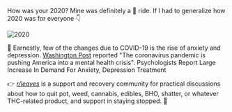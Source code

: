 How was your 2020? Mine was definitely a :roller_coaster: ride. If I had to generalize how 2020 was for everyone :point_down:

![2020](https://media.giphy.com/media/RJKHjCAdsAfQPn03qQ/giphy.gif)

:pouting_face: Earnestly, few of the changes due to COVID-19 is the rise of anxiety and depression. [Washington Post](https://www.washingtonpost.com/health/2020/05/04/mental-health-coronavirus/) reported "The coronavirus pandemic is pushing America into a mental health crisis". []() Psychologists Report Large Increase In Demand For Anxiety, Depression Treatment

:point_right: *[r/leaves](https://www.reddit.com/r/leaves/)* is a support and recovery community for practical discussions about how to quit pot, weed, cannabis, edibles, BHO, shatter, or whatever THC-related product, and support in staying stopped. :leaves:
